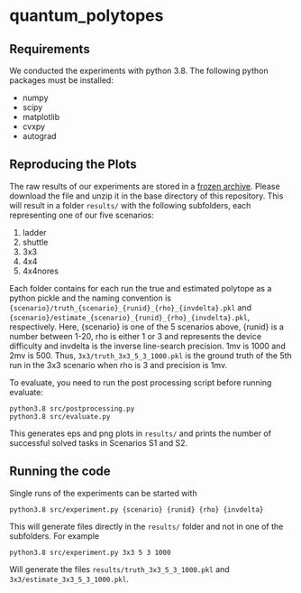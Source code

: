 # quantum_polytopes

## Requirements

We conducted the experiments with python 3.8. The following python packages must be installed:

- numpy
- scipy
- matplotlib
- cvxpy
- autograd

## Reproducing the Plots

The raw results of our experiments are stored in a [frozen archive](https://erda.ku.dk/archives/179caea7db42327f0911ab8a07f042d1/published-archive.html). 
Please download the file and unzip it in the base directory of this repository. This will result in a folder `results/` with the following subfolders, each representing one of our five scenarios:

1. ladder
2. shuttle
3. 3x3
4. 4x4
5. 4x4nores

Each folder contains for each run the true and estimated polytope as a python pickle and the naming convention is `{scenario}/truth_{scenario}_{runid}_{rho}_{invdelta}.pkl`
and  `{scenario}/estimate_{scenario}_{runid}_{rho}_{invdelta}.pkl`, respectively. Here, {scenario} is one of the 5 scenarios above, {runid} is a number between 1-20, rho is either 1 or 3 and represents the device difficulty and invdelta is the inverse line-search precision. 1mv is 1000 and 2mv is 500. Thus, `3x3/truth_3x3_5_3_1000.pkl` is the ground truth of the 5th run in the 3x3 scenario when rho is 3 and precision is 1mv.

To evaluate, you need to run the post processing script before running evaluate:

```
python3.8 src/postprocessing.py
python3.8 src/evaluate.py
```

This generates eps and png plots in `results/` and prints the number of successful solved tasks in Scenarios S1 and S2.



## Running the code

Single runs of the experiments can be started with
```
python3.8 src/experiment.py {scenario} {runid} {rho} {invdelta}
```

This will generate files directly in the `results/` folder and not in one of the subfolders. For example
```
python3.8 src/experiment.py 3x3 5 3 1000
```
Will generate the files `results/truth_3x3_5_3_1000.pkl` and `3x3/estimate_3x3_5_3_1000.pkl`.
